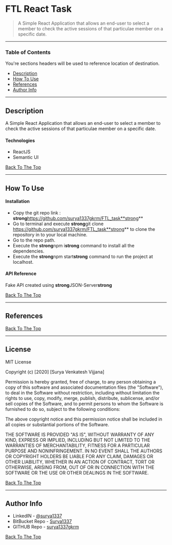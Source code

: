 # FTL React Task

<!-- ![Project Image](project-image-url) -->

> A Simple React Application that allows an end-user to select a member to check the active sessions of that particulae member on a specific date.

---

### Table of Contents

You're sections headers will be used to reference location of destination.

- [Description](#description)
- [How To Use](#how-to-use)
- [References](#references)
- [Author Info](#author-info)

---

## Description

A Simple React Application that allows an end-user to select a member to check the active sessions of that particulae member on a specific date.

#### Technologies

- ReactJS
- Semantic UI

[Back To The Top](#ftl-react-task)

---

## How To Use

#### Installation

- Copy the git repo link : **strong**https://github.com/surya1337gkrm/FTL_task**strong**
- Go to terminal and execute **strong**git clone https://github.com/surya1337gkrm/FTL_task**strong** to clone the repository in to your local machine.
- Go to the repo path.
- Execute the **strong**npm i**strong** command to install all the dependencies.
- Execute the **strong**npm start**strong** command to run the project at localhost.

#### API Reference

Fake API created using **strong**JSON-Server**strong**

[Back To The Top](#ftl-react-task)

---

## References

[Back To The Top](#read-me-template)

---

## License

MIT License

Copyright (c) [2020] [Surya Venkatesh Vijjana]

Permission is hereby granted, free of charge, to any person obtaining a copy
of this software and associated documentation files (the "Software"), to deal
in the Software without restriction, including without limitation the rights
to use, copy, modify, merge, publish, distribute, sublicense, and/or sell
copies of the Software, and to permit persons to whom the Software is
furnished to do so, subject to the following conditions:

The above copyright notice and this permission notice shall be included in all
copies or substantial portions of the Software.

THE SOFTWARE IS PROVIDED "AS IS", WITHOUT WARRANTY OF ANY KIND, EXPRESS OR
IMPLIED, INCLUDING BUT NOT LIMITED TO THE WARRANTIES OF MERCHANTABILITY,
FITNESS FOR A PARTICULAR PURPOSE AND NONINFRINGEMENT. IN NO EVENT SHALL THE
AUTHORS OR COPYRIGHT HOLDERS BE LIABLE FOR ANY CLAIM, DAMAGES OR OTHER
LIABILITY, WHETHER IN AN ACTION OF CONTRACT, TORT OR OTHERWISE, ARISING FROM,
OUT OF OR IN CONNECTION WITH THE SOFTWARE OR THE USE OR OTHER DEALINGS IN THE
SOFTWARE.

[Back To The Top](#ftl-react-task)

---

## Author Info

- LinkedIN - [@surya1337](https://www.linkedin.com/in/surya1337/)
- BitBucket Repo - [Surya1337](https://bitbucket.org/dashboard/repositories)
- GITHUB Repo - [surya1337gkrm](https://github.com/surya1337gkrm)

[Back To The Top](#ftl-react-task)
